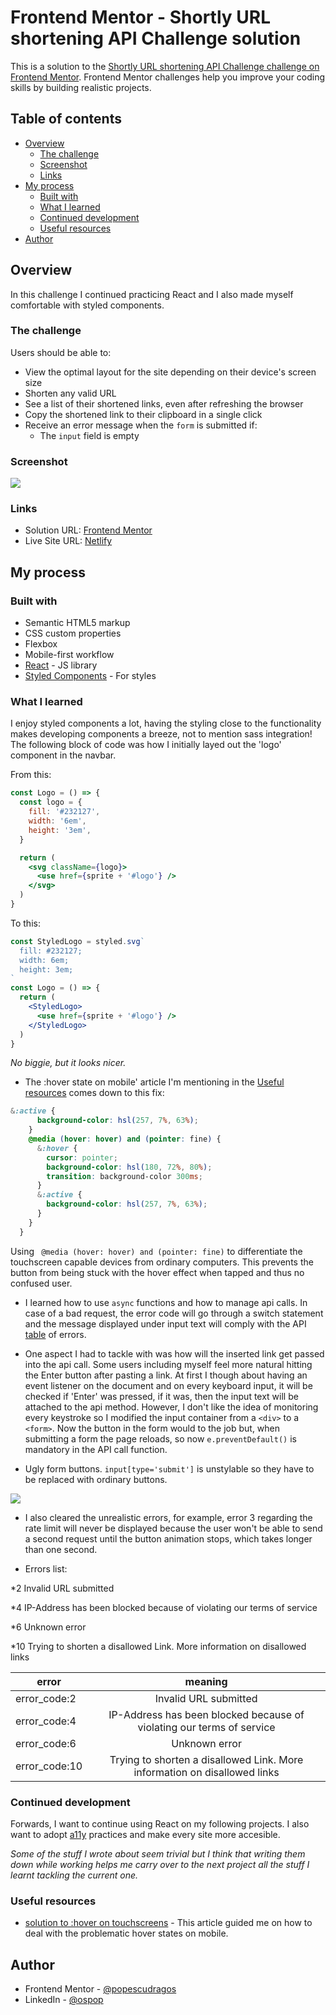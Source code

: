 # Frontend Mentor - Shortly URL shortening API Challenge solution

This is a solution to the [Shortly URL shortening API Challenge challenge on Frontend Mentor](https://www.frontendmentor.io/challenges/url-shortening-api-landing-page-2ce3ob-G). Frontend Mentor challenges help you improve your coding skills by building realistic projects.

## Table of contents

- [Overview](#overview)
  - [The challenge](#the-challenge)
  - [Screenshot](#screenshot)
  - [Links](#links)
- [My process](#my-process)
  - [Built with](#built-with)
  - [What I learned](#what-i-learned)
  - [Continued development](#continued-development)
  - [Useful resources](#useful-resources)
- [Author](#author)

## Overview

In this challenge I continued practicing React and I also made myself comfortable with styled components.

### The challenge

Users should be able to:

- View the optimal layout for the site depending on their device's screen size
- Shorten any valid URL
- See a list of their shortened links, even after refreshing the browser
- Copy the shortened link to their clipboard in a single click
- Receive an error message when the `form` is submitted if:
  - The `input` field is empty

### Screenshot

![](./desktop-preview.jpg)

### Links

- Solution URL: [Frontend Mentor](https://your-solution-url.com)
- Live Site URL: [Netlify](https://shortly-fem.netlify.app/)

## My process

### Built with

- Semantic HTML5 markup
- CSS custom properties
- Flexbox
- Mobile-first workflow
- [React](https://reactjs.org/) - JS library
- [Styled Components](https://styled-components.com/) - For styles

### What I learned

I enjoy styled components a lot, having the styling close to the functionality makes developing components a breeze, not to mention sass integration! The following block of code was how I initially layed out the 'logo' component in the navbar.

From this:

```jsx
const Logo = () => {
  const logo = {
    fill: '#232127',
    width: '6em',
    height: '3em',
  }

  return (
    <svg className={logo}>
      <use href={sprite + '#logo'} />
    </svg>
  )
}
```

To this:

```jsx
const StyledLogo = styled.svg`
  fill: #232127;
  width: 6em;
  height: 3em;
`
const Logo = () => {
  return (
    <StyledLogo>
      <use href={sprite + '#logo'} />
    </StyledLogo>
  )
}
```

_No biggie, but it looks nicer._

- The :hover state on mobile' article I'm mentioning in the [Useful resources](#useful-resources) comes down to this fix:

```scss
&:active {
      background-color: hsl(257, 7%, 63%);
    }
    @media (hover: hover) and (pointer: fine) {
      &:hover {
        cursor: pointer;
        background-color: hsl(180, 72%, 80%);
        transition: background-color 300ms;
      }
      &:active {
        background-color: hsl(257, 7%, 63%);
      }
    }
  }
```

Using ` @media (hover: hover) and (pointer: fine)` to differentiate the touchscreen capable devices from ordinary computers. This prevents the button from being stuck with the hover effect when tapped and thus no confused user.

- I learned how to use `async` functions and how to manage api calls.
  In case of a bad request, the error code will go through a switch statement and the message displayed under input text will comply with the API <a href="https://shrtco.de/docs/">table</a> of errors.

- One aspect I had to tackle with was how will the inserted link get passed into the api call. Some users including myself feel more natural hitting the Enter button after pasting a link. At first I though about having an event listener on the document and on every keyboard input, it will be checked if 'Enter' was pressed, if it was, then the input text will be attached to the api method. However, I don't like the idea of monitoring every keystroke so I modified the input container from a `<div>` to a `<form>`. Now the button in the form would to the job but, when submitting a form the page reloads, so now `e.preventDefault()` is mandatory in the API call function.

- Ugly form buttons. `input[type='submit']` is unstylable so they have to be replaced with ordinary buttons.

![](./mobile-demo.jpg)

- I also cleared the unrealistic errors, for example, error 3 regarding the rate limit will never be displayed because the user won't be able to send a second request until the button animation stops, which takes longer than one second.

- Errors list:

<!-- 1 	No URL specified ("url" parameter is empty) -->
*2 Invalid URL submitted
<!-- 3 	Rate limit reached. Wait a second and try again -->
*4 IP-Address has been blocked because of violating our terms of service
<!-- 5 	shrtcode code (slug) already taken/in use -->
*6 Unknown error
<!-- 7 	No code specified ("code" parameter is empty) -->
<!-- 8 	Invalid code submitted (code not found/there is no such short-link) -->
<!-- 9 	Missing required parameters -->
*10 Trying to shorten a disallowed Link. More information on disallowed links


| error  | meaning |
| ------------- |:-------------:|
| error_code:2    | Invalid URL submitted     |
| error_code:4  | IP-Address has been blocked because of violating our terms of service     |
| error_code:6  | Unknown error   |
| error_code:10  | Trying to shorten a disallowed Link. More information on disallowed links   |

### Continued development

Forwards, I want to continue using React on my following projects.
I also want to adopt <a href="https://www.a11yproject.com/">a11y</a> practices and make every site more accesible.

_Some of the stuff I wrote about seem trivial but I think that writing them down while working helps me carry over to the next project all the stuff I learnt tackling the current one._

### Useful resources

- [solution to :hover on touchscreens](https://medium.com/@mezoistvan/finally-a-css-only-solution-to-hover-on-touchscreens-c498af39c31c) - This article guided me on how to deal with the problematic hover states on mobile.

## Author

- Frontend Mentor - [@popescudragos](https://www.frontendmentor.io/profile/popescudragos)
- LinkedIn - [@ospop](https://www.linkedin.com/in/ospop/)
